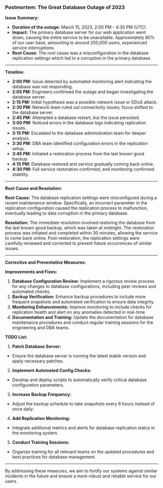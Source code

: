 ### Postmortem: The Great Database Outage of 2023

**Issue Summary:**

- **Duration of the outage:** March 15, 2023, 2:00 PM - 4:30 PM (UTC)
- **Impact:** The primary database server for our web application went down, causing the entire service to be unavailable. Approximately 80% of our user base, amounting to around 200,000 users, experienced service interruptions.
- **Root Cause:** The root cause was a misconfiguration in the database replication settings which led to a corruption in the primary database.

---

**Timeline:**

- **2:00 PM:** Issue detected by automated monitoring alert indicating the database was not responding.
- **2:05 PM:** Engineers confirmed the outage and began investigating the database server.
- **2:15 PM:** Initial hypothesis was a possible network issue or DDoS attack.
- **2:30 PM:** Network team ruled out connectivity issues; focus shifted to the database server.
- **2:45 PM:** Attempted a database restart, but the issue persisted.
- **3:00 PM:** Noticed errors in the database logs indicating replication issues.
- **3:15 PM:** Escalated to the database administration team for deeper analysis.
- **3:30 PM:** DBA team identified configuration errors in the replication setup.
- **3:45 PM:** Initiated a restoration process from the last known good backup.
- **4:15 PM:** Database restored and service gradually coming back online.
- **4:30 PM:** Full service restoration confirmed, and monitoring confirmed stability.

---

**Root Cause and Resolution:**

**Root Cause:** The database replication settings were misconfigured during a recent maintenance window. Specifically, an incorrect parameter in the replication configuration caused the replication process to malfunction, eventually leading to data corruption in the primary database.

**Resolution:** The immediate resolution involved restoring the database from the last known good backup, which was taken at midnight. The restoration process was initiated and completed within 30 minutes, allowing the service to come back online. Post-restoration, the replication settings were carefully reviewed and corrected to prevent future occurrences of similar issues.

---

**Corrective and Preventative Measures:**

**Improvements and Fixes:**

1. **Database Configuration Review:** Implement a rigorous review process for any changes to database configurations, including peer reviews and automated checks.
2. **Backup Verification:** Enhance backup procedures to include more frequent snapshots and automated verification to ensure data integrity.
3. **Monitoring Enhancements:** Improve monitoring to include checks for replication health and alert on any anomalies detected in real-time.
4. **Documentation and Training:** Update the documentation for database maintenance procedures and conduct regular training sessions for the engineering and DBA teams.

**TODO List:**

1. **Patch Database Server:**
  - Ensure the database server is running the latest stable version and apply necessary patches.
2. **Implement Automated Config Checks:**
  - Develop and deploy scripts to automatically verify critical database configuration parameters.
3. **Increase Backup Frequency:**
  - Adjust the backup schedule to take snapshots every 6 hours instead of once daily.
4. **Add Replication Monitoring:**
  - Integrate additional metrics and alerts for database replication status in the monitoring system.
5. **Conduct Training Sessions:**
  - Organize training for all relevant teams on the updated procedures and best practices for database management.

---

By addressing these measures, we aim to fortify our systems against similar incidents in the future and ensure a more robust and reliable service for our users.
